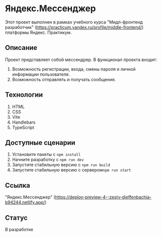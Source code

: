 # Яндекс.Мессенджер

Этот проект выполнен в рамках учебного курса "Мидл-фронтенд разработчик" (https://practicum.yandex.ru/profile/middle-frontend/) платформы Яндекс. Практикум.

## Описание
Проект представляет собой мессендрер.
В функционал проекта входит:
1. Возможность регистрации, входа, смены пароля и личной информации пользователя.
2. Возможность отправлять и получать сообщения.

## Технологии 
1. HTML
2. CSS
3. Vite
4. Handlebars
5. TypeScript

## Доступные сценарии
1. Установите пакеты с `npm install`
2. Начните разработку с `npm run dev`
3. Запустите стабильную версию с `npm run build`
4. Запустите стабильную версию с сервером`npm run start`

## Ссылка
"Яндекс.Мессенджер" (https://deploy-preview-4--zesty-dieffenbachia-b94244.netlify.app/)

## Статус
В разработке
